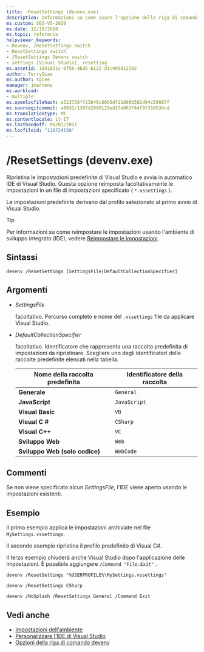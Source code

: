 ```yaml
---
title: -ResetSettings (devenv.exe)
description: Informazioni su come usare l'opzione della riga di comando devenv ResetSettings per ripristinare Visual Studio impostazioni predefinite e avviare automaticamente l Visual Studio IDE.
ms.custom: SEO-VS-2020
ms.date: 12/10/2018
ms.topic: reference
helpviewer_keywords:
- Devenv, /ResetSettings switch
- ResetSettings switch
- /ResetSettings Devenv switch
- settings [Visual Studio], resetting
ms.assetid: 1d41021c-6f58-4bd5-b122-d1c995812192
author: TerryGLee
ms.author: tglee
manager: jmartens
ms.workload:
- multiple
ms.openlocfilehash: e523738ff23b40c80b5df21d90b582d94c59087f
ms.sourcegitcommit: a8031c1387d2090129ed33e063744f9f31653dcd
ms.translationtype: MT
ms.contentlocale: it-IT
ms.lasthandoff: 06/01/2021
ms.locfileid: "110724538"
---
```

# <a name="resetsettings-devenvexe"></a>/ResetSettings (devenv.exe)

Ripristina le impostazioni predefinite di Visual Studio e avvia in automatico IDE di Visual Studio. Questa opzione reimposta facoltativamente le impostazioni in un file di impostazioni specificato ( `*.vssettings` ).

Le impostazioni predefinite derivano dal profilo selezionato al primo avvio di Visual Studio.

> [!TIP]
> Per informazioni su come reimpostare le impostazioni usando l'ambiente di sviluppo integrato (IDE), vedere [Reimpostare le impostazioni](../environment-settings.md#reset-settings).

## <a name="syntax"></a>Sintassi

```shell
devenv /ResetSettings [SettingsFile|DefaultCollectionSpecifier]
```

## <a name="arguments"></a>Argomenti

- *SettingsFile*

  facoltativo. Percorso completo e nome del `.vssettings` file da applicare Visual Studio.

- *DefaultCollectionSpecifier*

  facoltativo. Identificatore che rappresenta una raccolta predefinita di impostazioni da ripristinare. Scegliere uno degli identificatori delle raccolte predefinite elencati nella tabella.

  | Nome della raccolta predefinita | Identificatore della raccolta |
  | --- | --- |
  | **Generale** | `General` |
  | **JavaScript** | `JavaScript` |
  | **Visual Basic** | `VB` |
  | **Visual C #** | `CSharp` |
  | **Visual C++** | `VC` |
  | **Sviluppo Web** | `Web` |
  | **Sviluppo Web (solo codice)** | `WebCode` |

## <a name="remarks"></a>Commenti

Se non viene specificato alcun *SettingsFile*, l'IDE viene aperto usando le impostazioni esistenti. 


## <a name="example"></a>Esempio

Il primo esempio applica le impostazioni archiviate nel file `MySettings.vssettings`.

Il secondo esempio ripristina il profilo predefinito di Visual C#.

Il terzo esempio chiuderà anche Visual Studio dopo l'applicazione delle impostazioni. È possibile aggiungere `/Command "File.Exit"` .

```shell
devenv /ResetSettings "%USERPROFILE%\MySettings.vssettings"

devenv /ResetSettings CSharp

devenv /NoSplash /ResetSettings General /Command Exit 
```

## <a name="see-also"></a>Vedi anche

- [Impostazioni dell'ambiente](../environment-settings.md)
- [Personalizzare l'IDE di Visual Studio](../../ide/personalizing-the-visual-studio-ide.md)
- [Opzioni della riga di comando devenv](../../ide/reference/devenv-command-line-switches.md)
